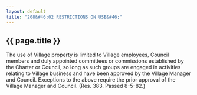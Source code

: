 ```yaml
---
layout: default 
title: "208&#46;02 RESTRICTIONS ON USE&#46;"
---
```


{{ page.title }}
----------------

The use of Village property is limited to Village employees, Council
members and duly appointed committees or commissions established by the
Charter or Council, so long as such groups are engaged in activities
relating to Village business and have been approved by the Village
Manager and Council. Exceptions to the above require the prior approval
of the Village Manager and Council. (Res. 383. Passed 8-5-82.)
